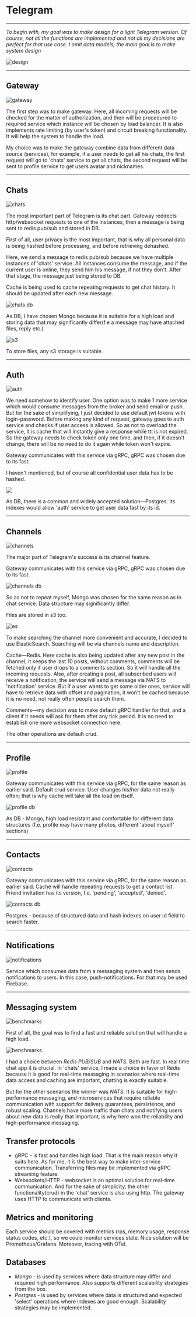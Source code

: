 # Telegram 

---
*To begin with, my goal was to make design for a light Telegram version.
Of course, not all the functions are implemented and not all my
decisions are perfect for that use case. I omit data models; the main goal
is to make system design*

<img src="images/design.jpg" alt="design">

---

## Gateway

<img src="images/gateway.png" alt="gateway">

The first step was to make gateway. 
Here, all incoming requests will be checked for the matter of authorization, 
and then will be procedured to required service which instance will be chosen
by load balancer. It is also implements rate limiting (by user's token) and circuit
breaking functionality. It will help the system to handle the load.

My choice was to make the gateway combine data from different data source (services),
for example, if a user needs to get  all his chats, the first request will go to
'chats' service to get all chats, the second request will be sent to profile
service to get users avatar and nicknames.

---

## Chats

<img src="images/chats.png" alt="chats">

The most important part of Telegram is its chat part. 
Gateway redirects http/websocket requests to one of the instances, 
then a message is being sent to redis pub/sub and stored in DB.

First of all, user privacy is the most important, that is why all
personal data is being hashed before processing, and before retrieving
dehashed.

Here, we send a message to redis pub/sub because we have multiple 
instances of 'chats' service. All instances consume the message, and 
if the current user is online, they send him his message, 
if not they don't. After that stage, the message just being stored to DB.

Cache is being used to cache repeating requests to get chat history.
It should be updated after each new message.

<img src="images/chats_db.png" alt="chats db">

As DB, I have chosen Mongo because it is suitable for a high load and
storing data that may significantly differ(f.e a message may have attached files, reply etc.) 

<img src="images/s3.png" alt="s3">

To store files, any s3 storage is suitable.

---

## Auth

<img src="images/auth.png" alt="auth">

We need somehow to identify user.
One option was to make 1 more service 
which would consume messages from the broker and send email or push.
But for the sake of simplifying, I just decided to use default jwt tokens with login-password.
Before making any kind of request, gateway goes to auth service and checks if
user access is allowed. So as not to overload the service, it is cache that will instantly 
 give a response while ttl is not expired. So the gateway needs to check token only one time,
and then, if it doesn't change, there will be no need to do it again while
token won't expire.

Gateway communicates with this service via gRPC, gRPC was chosen due to its fast.

I haven't mentioned, but of course all confidential user data has to be hashed.

<img src="images/auth_db.png">

As DB, there is a common and widely accepted solution—Postgres. Its indexes 
would allow 'auth' service to get user data fast by its id.

---

## Channels

<img src="images/channels.png" alt="channels">

The major part of Telegram's success is its channel feature.

Gateway communicates with this service via gRPC, 
gRPC was chosen due to its fast.

<img src="images/chats_db.png" alt="channels db">

So as not to repeat myself, 
Mongo was chosen for the same reason as in chat service. Data structure may significantly 
differ.

Files are stored in s3 too.

<img src="images/es.png" alt="es">

To make searching the channel more convenient and accurate, I decided to use
ElasticSearch. Searching will be via channels name and description.

Cache—Redis.
Here cache is also being updated after any new post in the channel; it keeps the last 10 
posts, without comments, comments will be fetched only if user drops to a comments section.
So it will handle all the incoming requests.
Also, after creating a post, all subscribed users will receive a notification,
the service will send a message via NATS to 'notification' service.
But if a user wants to get some
older ones, service will have to retrieve data with offset and pagination, it won't
be cached because it is no need, not really often people search them.

Comments—my decision was to make default gRPC handler for that, and a client if
it needs will ask for them after any tick period. It is no need to establish one 
more websocket connection here.

The other operations are default crud.

---

## Profile

<img src="images/profile.png" alt="profile">

Gateway communicates with this service via gRPC, for the same reason as earlier said.
Default crud service. User changes his/her data not really often; that is why cache
will take all the load on itself.

<img src="images/chats_db.png" alt="profile db">

As DB - Mongo, high load resistant and comfortable for different data structures
(f.e. profile may have many photos, different 'about myself' sections)

---

## Contacts

<img src="images/contacts.png" alt="contacts">

Gateway communicates with this service via gRPC, for the same reason as earlier said.
Cache will handle repeating requests to get a contact list.
Friend invitation has its version, f.e. 'pending', 'accepted', 'denied'.

<img src="images/contacts_db.png" alt="contacts db">

Postgres - because of structured data and hash indexes on user id field to search faster.

---

## Notifications

<img src="images/notifications.png" alt="notifications">

Service which consumes data from a messaging system and then sends notifications to users.
In this case, push-notifications. For that may be used Firebase.

---
## Messaging system

<img src="images/benchmarks.png" alt="benchmarks">

First of all, the goal was to find a fast and reliable solution that will handle
a high load.

<img src="images/benchmarks1.png" alt="benchmarks">

I had a choice between *Redis PUB/SUB* and *NATS*. Both are fast.
In real time chat app it is crucial. In 'chats' service, I made a choice
in favor of Redis because it is good for real-time messaging in scenarios 
where real-time data access and caching are important, 
chatting is exactly suitable.

But for the other scenarios the winner was *NATS*. It is suitable for
high-performance messaging, and microservices that require reliable 
communication 
with support for delivery guarantees, persistence, and robust scaling.
Channels have more traffic than chats and notifying users about new data
is really that important, is why here won the reliability and 
high-performance messaging.


## Transfer protocols

* gRPC - is fast and handles high load. That is the main reason why it suits
here. As for me, it is the best way to make inter-service communication.
Transferring files may be implemented via gRPC streaming feature.
* Websockets/HTTP - websocket is an optimal solution for real-time communication.
And for the sake of simplicity, the other functionality(crud) in the 'chat' service is also
using http. The gateway uses HTTP to communicate with clients.

## Metrics and monitoring

Each service should be covered with metrics (rps, memory usage, response status codes, etc.), so we could monitor services state.
Nice solution will be Prometheus/Grafana. Moreover, tracing with OTel.

## Databases

* *Mongo* - is used by services where data structure may differ and required
high performance. Also supports different scalability strategies from the box.
* *Postgres* - is used by services where data is structured and expected 'select'
operations where indexes are good enough. Scalability strategies may be implemented.